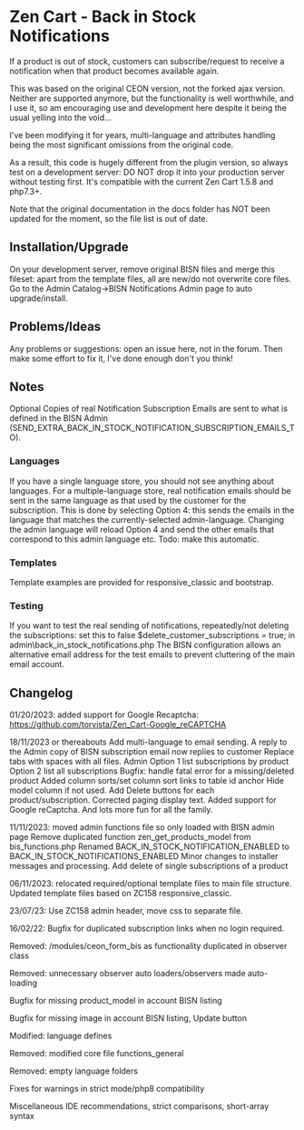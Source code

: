 # Zen Cart - Back in Stock Notifications
If a product is out of stock, customers can subscribe/request to receive a notification when that product becomes available again.

This was based on the original CEON version, not the forked ajax version. Neither are supported anymore, but the functionality is well worthwhile, and I use it, so am encouraging use and development here despite it being the usual yelling into the void...

I've been modifying it for years, multi-language and attributes handling being the most significant omissions from the original code.

As a result, this code is hugely different from the plugin version, so always test on a development server: DO NOT drop it into your production server without testing first.
It's compatible with the current Zen Cart 1.5.8 and php7.3+.

Note that the original documentation in the docs folder has NOT been updated for the moment, so the file list is out of date.

## Installation/Upgrade
On your development server, remove original BISN files and merge this fileset: apart from the template files, all are new/do not overwrite core files.
Go to the Admin Catalog->BISN Notifications Admin page to auto upgrade/install.

## Problems/Ideas
Any problems or suggestions: open an issue here, not in the forum. Then make some effort to fix it, I've done enough don't you think!

## Notes
Optional Copies of real Notification Subscription Emails are sent to what is defined in the BISN Admin (SEND_EXTRA_BACK_IN_STOCK_NOTIFICATION_SUBSCRIPTION_EMAILS_TO).

### Languages
If you have a single language store, you should not see anything about languages.
For a multiple-language store, real notification emails should be sent in the same language as that used by the customer for the subscription.
This is done by selecting Option 4: this sends the emails in the language that matches the currently-selected admin-language.
Changing the admin language will reload Option 4 and send the other emails that correspond to this admin language etc.
Todo: make this automatic.

### Templates
Template examples are provided for responsive_classic and bootstrap.

### Testing
If you want to test the real sending of notifications, repeatedly/not deleting the subscriptions: set this to false
$delete_customer_subscriptions = true;
in admin\back_in_stock_notifications.php
The BISN configuration allows an alternative email address for the test emails to prevent cluttering of the main email account.

## Changelog
01/20/2023: added support for Google Recaptcha: https://github.com/torvista/Zen_Cart-Google_reCAPTCHA

18/11/2023 or thereabouts
Add multi-language to email sending.
A reply to the Admin copy of BISN subscription email now replies to customer
Replace tabs with spaces with all files.
Admin
Option 1 list subscriptions by product
Option 2 list all subscriptions 
Bugfix: handle fatal error for a missing/deleted product
Added column sorts/set column sort links to table id anchor
Hide model column if not used.
Add Delete buttons for each product/subscription.
Corrected paging display text.
Added support for Google reCaptcha.
And lots more fun for all the family.

11/11/2023: moved admin functions file so only loaded with BISN admin page
Remove duplicated function zen_get_products_model from bis_functions.php
Renamed BACK_IN_STOCK_NOTIFICATION_ENABLED to BACK_IN_STOCK_NOTIFICATIONS_ENABLED
Minor changes to installer messages and processing.
Add delete of single subscriptions of a product

06/11/2023: relocated required/optional template files to main file structure.
Updated template files based on ZC158 responsive_classic.

23/07/23:
Use ZC158 admin header, move css to separate file.

16/02/22:
Bugfix for duplicated subscription links when no login required.

Removed: /modules/ceon_form_bis as functionality duplicated in observer class

Removed: unnecessary observer auto loaders/observers made auto-loading 

Bugfix for missing product_model in account BISN listing

Bugfix for missing image in account BISN listing, Update button

Modified: language defines

Removed: modified core file functions_general

Removed: empty language folders

Fixes for warnings in strict mode/php8 compatibility

Miscellaneous IDE recommendations, strict comparisons, short-array syntax
